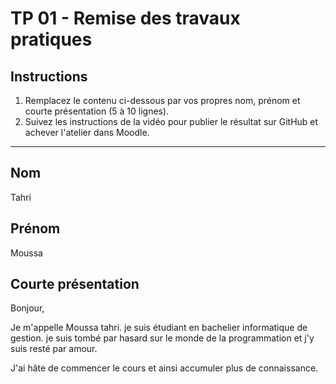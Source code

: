# TP 01 - Remise des travaux pratiques

## Instructions

1. Remplacez le contenu ci-dessous par vos propres nom, prénom et courte présentation (5 à 10 lignes).
2. Suivez les instructions de la vidéo pour publier le résultat sur GitHub et achever l'atelier dans Moodle.

---

## Nom

Tahri

## Prénom

Moussa

## Courte présentation

Bonjour,

Je m'appelle Moussa tahri.
je suis étudiant en bachelier informatique de gestion.
je suis tombé par hasard sur le monde de la programmation et j'y suis resté par amour.

J'ai hâte de commencer le cours et ainsi accumuler plus de connaissance.
